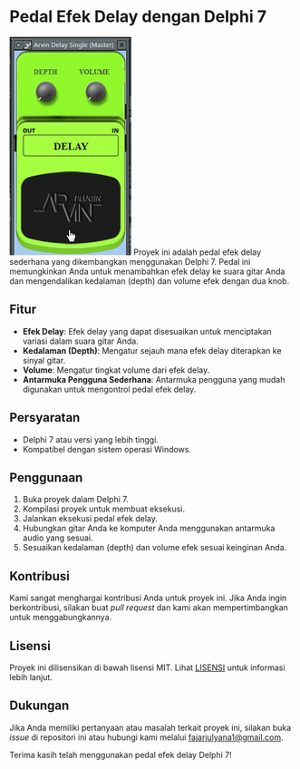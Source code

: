 # Pedal Efek Delay dengan Delphi 7
<img src="capture/Arvin Delay Single.gif">
Proyek ini adalah pedal efek delay sederhana yang dikembangkan menggunakan Delphi 7. Pedal ini memungkinkan Anda untuk menambahkan efek delay ke suara gitar Anda dan mengendalikan kedalaman (depth) dan volume efek dengan dua knob.

## Fitur

- **Efek Delay**: Efek delay yang dapat disesuaikan untuk menciptakan variasi dalam suara gitar Anda.
- **Kedalaman (Depth)**: Mengatur sejauh mana efek delay diterapkan ke sinyal gitar.
- **Volume**: Mengatur tingkat volume dari efek delay.
- **Antarmuka Pengguna Sederhana**: Antarmuka pengguna yang mudah digunakan untuk mengontrol pedal efek delay.

## Persyaratan

- Delphi 7 atau versi yang lebih tinggi.
- Kompatibel dengan sistem operasi Windows.

## Penggunaan

1. Buka proyek dalam Delphi 7.
2. Kompilasi proyek untuk membuat eksekusi.
3. Jalankan eksekusi pedal efek delay.
4. Hubungkan gitar Anda ke komputer Anda menggunakan antarmuka audio yang sesuai.
5. Sesuaikan kedalaman (depth) dan volume efek sesuai keinginan Anda.

## Kontribusi

Kami sangat menghargai kontribusi Anda untuk proyek ini. Jika Anda ingin berkontribusi, silakan buat _pull request_ dan kami akan mempertimbangkan untuk menggabungkannya.

## Lisensi

Proyek ini dilisensikan di bawah lisensi MIT. Lihat [LISENSI](LISENSI.md) untuk informasi lebih lanjut.

## Dukungan

Jika Anda memiliki pertanyaan atau masalah terkait proyek ini, silakan buka _issue_ di repositori ini atau hubungi kami melalui [fajarjulyana1@gmail.com](mailto:fajarjulyana1@gmail.com).

Terima kasih telah menggunakan pedal efek delay Delphi 7!

